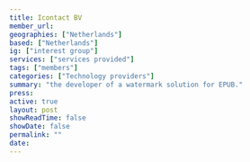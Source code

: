```yaml
---
title: Icontact BV 
member_url: 
geographies: ["Netherlands"]
based: ["Netherlands"]
ig: ["interest group"] 
services: ["services provided"] 
tags: ["members"]
categories: ["Technology providers"]
summary: "the developer of a watermark solution for EPUB."
press:
active: true
layout: post
showReadTime: false
showDate: false
permalink: ""
date: 
---
```

